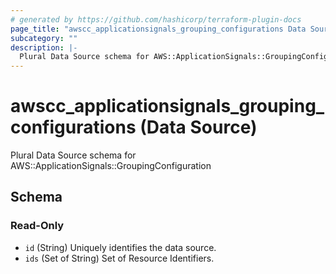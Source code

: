 ```yaml
---
# generated by https://github.com/hashicorp/terraform-plugin-docs
page_title: "awscc_applicationsignals_grouping_configurations Data Source - terraform-provider-awscc"
subcategory: ""
description: |-
  Plural Data Source schema for AWS::ApplicationSignals::GroupingConfiguration
---
```


# awscc_applicationsignals_grouping_configurations (Data Source)

Plural Data Source schema for AWS::ApplicationSignals::GroupingConfiguration



<!-- schema generated by tfplugindocs -->
## Schema

### Read-Only

- `id` (String) Uniquely identifies the data source.
- `ids` (Set of String) Set of Resource Identifiers.
